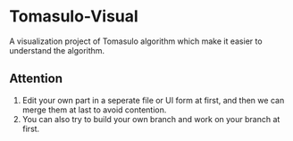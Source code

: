 # Tomasulo-Visual
A visualization project of Tomasulo algorithm which make it easier to understand the algorithm.

## Attention

1. Edit your own part in a seperate file or UI form at first, and then we can merge them at last to avoid contention.
2. You can also try to build your own branch and work on your branch at first.
